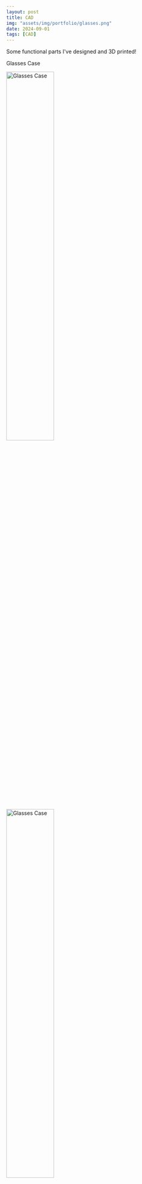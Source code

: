 ```yaml
---
layout: post
title: CAD
img: "assets/img/portfolio/glasses.png"
date: 2024-09-01
tags: [CAD]
---
```

Some functional parts I've designed and 3D printed!

Glasses Case  
<div class="img-row">
  <img src="{{ "/assets/img/portfolio/glasses.png" | relative_url }}" alt="Glasses Case" width="50%">
  <img src="{{ "/assets/img/portfolio/glasses-closed.png" | relative_url }}" alt="Glasses Case" width="50%">
</div>
<img src="{{ "/assets/img/portfolio/glasses-print-open.jpg" | relative_url }}" alt="Glasses Case" width="50%"><img src="{{ "/assets/img/portfolio/glasses-print-closed.jpg" | relative_url }}" alt="Glasses Case" width="50%">

Watch Holder (2 halves snap together for cleaner and faster print)  
<img src="{{ "/assets/img/portfolio/watch-holder.png" | relative_url }}" alt="Watch Holder" width="50%">

Badminton Racket Handle  
<img src="{{ "/assets/img/portfolio/handle.png" | relative_url }}" alt="Badminton Racket Handle" width="25%">

Snap-fit Box  
<img src="{{ "/assets/img/portfolio/snap-box.png" | relative_url }}" alt="Snap-fit Box" width="50%">

Clothes Hanger  
<img src="{{ "/assets/img/portfolio/hanger.png" | relative_url }}" alt="Clothes Hanger" width="50%">

Stationery Holder  
<img src="{{ "/assets/img/portfolio/penholder.png" | relative_url }}" alt="Stationery Holder" width="50%">

Pi Day Decorations
<img src="{{ "/assets/img/portfolio/pi.png" | relative_url }}" alt="Pi Day Decorations" width="50%">  
<img src="{{ "/assets/img/portfolio/tin.JPG" | relative_url }}" alt="Pi Day Decorations" width="50%"><img src="{{ "/assets/img/portfolio/lid.JPG" | relative_url }}" alt="Pi Day Decorations" width="50%">

SD Card Holder  
<img src="{{ "/assets/img/portfolio/sd.png" | relative_url }}" alt="SD Card Holder" width="50%">

